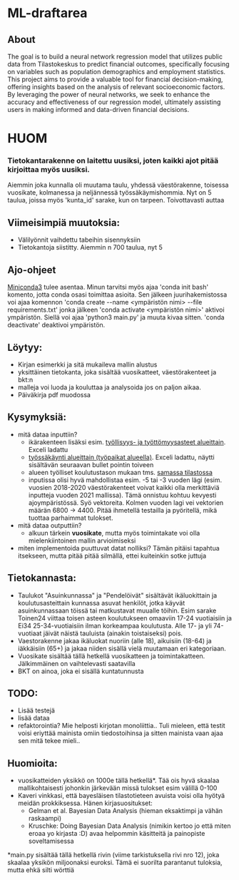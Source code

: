 # ML-draftarea
## About

The goal is to build a neural network regression model that utilizes public data from Tilastokeskus to predict financial outcomes, specifically focusing on variables such as population demographics and employment statistics. This project aims to provide a valuable tool for financial decision-making, offering insights based on the analysis of relevant socioeconomic factors. By leveraging the power of neural networks, we seek to enhance the accuracy and effectiveness of our regression model, ultimately assisting users in making informed and data-driven financial decisions.

# HUOM
 ### Tietokantarakenne on laitettu uusiksi, joten kaikki ajot pitää kirjoittaa myös uusiksi.
 Aiemmin joka kunnalla oli muutama taulu, yhdessä väestörakenne, toisessa vuosikate, kolmanessa ja neljännessä työssäkäymishommia. Nyt on 5 taulua, joissa myös 'kunta_id' sarake, kun on tarpeen. Toivottavasti auttaa

## Viimeisimpiä muutoksia:
 - Välilyönnit vaihdettu tabeihin sisennyksiin
 - Tietokantoja siistitty. Aiemmin n 700 taulua, nyt 5

## Ajo-ohjeet
[Miniconda3](https://docs.conda.io/projects/miniconda/en/latest/) tulee asentaa. Minun tarvitsi myös ajaa 'conda init bash' komento, jotta conda osasi toimittaa asioita. Sen jälkeen juurihakemistossa voi ajaa komennon 'conda create --name <ympäristön nimi> --file requirements.txt' jonka jälkeen 'conda activate <ympäristön nimi>' aktivoi ympäristön. Siellä voi ajaa 'python3 main.py' ja muuta kivaa sitten. 'conda deactivate' deaktivoi ympäristön.
## Löytyy:
 - Kirjan esimerkki ja sitä mukaileva mallin alustus
 - yksittäinen tietokanta, joka sisältää vuosikatteet, väestörakenteet ja bkt:n
 - malleja voi luoda ja kouluttaa ja analysoida jos on paljon aikaa.
 - Päiväkirja pdf muodossa
## Kysymyksiä:
 - mitä dataa inputtiin?
	- ikärakenteen lisäksi esim. [työllisyys- ja työttömyysasteet alueittain](https://pxdata.stat.fi/PxWeb/pxweb/fi/StatFin/StatFin__tyokay/statfin_tyokay_pxt_115x.px/table/tableViewLayout1/). Exceli ladattu
	- [työssäkäynti alueittain (työpaikat alueella)](https://pxdata.stat.fi/PxWeb/pxweb/fi/StatFin/StatFin__tyokay/statfin_tyokay_pxt_115p.px/). Exceli ladattu, näytti sisältävän seuraavan bullet pointin toiveen
	- alueen työlliset koulutustason mukaan tms. [samassa tilastossa](https://pxdata.stat.fi/PXWeb/pxweb/fi/StatFin/StatFin__tyokay/?tablelist=true)
	- inputissa olisi hyvä mahdollistaa esim. -5 tai -3 vuoden lägi (esim. vuosien 2018-2020 väestörakenteet voivat kaikki olla merkittäviä inputteja vuoden 2021 mallissa). Tämä onnistuu kohtuu kevyesti ajoympäristössä. Syö vektoreita. Kolmen vuoden lagi vei vektorien määrän 6800 -> 4400. Pitää ihmetellä testailla ja pyöritellä, mikä tuottaa parhaimmat tulokset.
 - mitä dataa outputtiin?
	- alkuun tärkein **vuosikate**, mutta myös toimintakate voi olla mielenkiintoinen mallin arvioimiseksi
 - miten implementoida puuttuvat datat nolliksi? Tämän pitäisi tapahtua itsekseen, mutta pitää pitää silmällä, ettei kuiteinkin sotke juttuja

## Tietokannasta:
 - Taulukot "Asuinkunnassa" ja "Pendelöivät" sisältävät ikäluokittain ja koulutusasteittain kunnassa asuvat henkilöt, jotka käyvät asuinkunnassaan töissä tai matkustavat muualle töihin. Esim sarake Toinen24 viittaa toisen asteen koulutukseen omaaviin 17-24 vuotiaisiin ja Ei34 25-34-vuotiaisiin ilman korkeampaa koulutusta. Alle 17- ja yli 74-vuotiaat jäivät näistä tauluista (ainakin toistaiseksi) pois.
 - Vaestorakenne jakaa ikäluokat nuoriin (alle 18), aikuisiin (18-64) ja iäkkäisiin (65+) ja jakaa niiden sisällä vielä muutamaan eri kategoriaan.
 - Vuosikate sisältää tällä hetkellä vuosikatteen ja toimintakatteen. Jälkimmäinen on vaihtelevasti saatavilla
 - BKT on ainoa, joka ei sisällä kuntatunnusta

## TODO:
 - Lisää testejä 
 - lisää dataa
 - refaktorointia? Mie helposti kirjotan monoliittia.. Tuli mieleen, että testit voisi eriyttää mainista omiin tiedostoihinsa ja sitten mainista vaan ajaa sen mitä tekee mieli.. 
## Huomioita:
 - vuosikatteiden yksikkö on 1000e tällä hetkellä*. Tää ois hyvä skaalaa mallikohtaisesti johonkin järkevään missä tulokset esim välillä 0-100
 - Kaveri vinkkasi, että  bayesläisen tilastotieteen avuista voisi olla hyötyä meidän prokkiksessa. Hänen kirjasuositukset: 
   - Gelman et al. Bayesian Data Analysis (hieman eksaktimpi ja vähän raskaampi)
   - Kruschke: Doing Bayesian Data Analysis (nimikin kertoo jo että miten eroaa yo kirjasta :D) avaa helpommin käsitteitä ja painopiste soveltamisessa 


*main.py sisältää tällä hetkellä rivin (viime tarkistuksella rivi nro 12), joka skaalaa yksikön miljoonaksi euroksi. Tämä ei suorilta parantanut tuloksia, mutta ehkä silti wörttiä